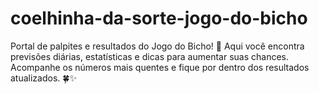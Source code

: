 # coelhinha-da-sorte-jogo-do-bicho
Portal de palpites e resultados do Jogo do Bicho! 🎯 Aqui você encontra previsões diárias, estatísticas e dicas para aumentar suas chances. Acompanhe os números mais quentes e fique por dentro dos resultados atualizados. 🍀✨
